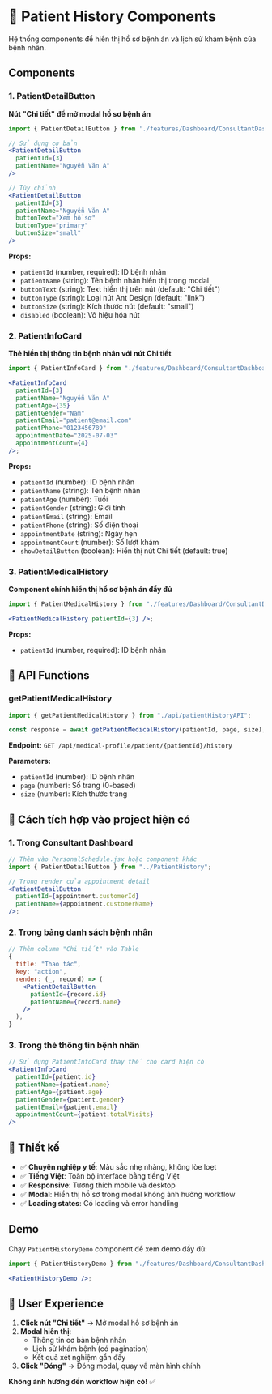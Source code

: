 # 🏥 Patient History Components

Hệ thống components để hiển thị hồ sơ bệnh án và lịch sử khám bệnh của bệnh nhân.

## Components

### 1. PatientDetailButton

**Nút "Chi tiết" để mở modal hồ sơ bệnh án**

```jsx
import { PatientDetailButton } from './features/Dashboard/ConsultantDashboard/PatientHistory';

// Sử dụng cơ bản
<PatientDetailButton
  patientId={3}
  patientName="Nguyễn Văn A"
/>

// Tùy chỉnh
<PatientDetailButton
  patientId={3}
  patientName="Nguyễn Văn A"
  buttonText="Xem hồ sơ"
  buttonType="primary"
  buttonSize="small"
/>
```

**Props:**

- `patientId` (number, required): ID bệnh nhân
- `patientName` (string): Tên bệnh nhân hiển thị trong modal
- `buttonText` (string): Text hiển thị trên nút (default: "Chi tiết")
- `buttonType` (string): Loại nút Ant Design (default: "link")
- `buttonSize` (string): Kích thước nút (default: "small")
- `disabled` (boolean): Vô hiệu hóa nút

### 2. PatientInfoCard

**Thẻ hiển thị thông tin bệnh nhân với nút Chi tiết**

```jsx
import { PatientInfoCard } from "./features/Dashboard/ConsultantDashboard/PatientHistory";

<PatientInfoCard
  patientId={3}
  patientName="Nguyễn Văn A"
  patientAge={35}
  patientGender="Nam"
  patientEmail="patient@email.com"
  patientPhone="0123456789"
  appointmentDate="2025-07-03"
  appointmentCount={4}
/>;
```

**Props:**

- `patientId` (number): ID bệnh nhân
- `patientName` (string): Tên bệnh nhân
- `patientAge` (number): Tuổi
- `patientGender` (string): Giới tính
- `patientEmail` (string): Email
- `patientPhone` (string): Số điện thoại
- `appointmentDate` (string): Ngày hẹn
- `appointmentCount` (number): Số lượt khám
- `showDetailButton` (boolean): Hiển thị nút Chi tiết (default: true)

### 3. PatientMedicalHistory

**Component chính hiển thị hồ sơ bệnh án đầy đủ**

```jsx
import { PatientMedicalHistory } from "./features/Dashboard/ConsultantDashboard/PatientHistory";

<PatientMedicalHistory patientId={3} />;
```

**Props:**

- `patientId` (number, required): ID bệnh nhân

## 🔧 API Functions

### getPatientMedicalHistory

```jsx
import { getPatientMedicalHistory } from "./api/patientHistoryAPI";

const response = await getPatientMedicalHistory(patientId, page, size);
```

**Endpoint:** `GET /api/medical-profile/patient/{patientId}/history`

**Parameters:**

- `patientId` (number): ID bệnh nhân
- `page` (number): Số trang (0-based)
- `size` (number): Kích thước trang

## 🎯 Cách tích hợp vào project hiện có

### 1. Trong Consultant Dashboard

```jsx
// Thêm vào PersonalSchedule.jsx hoặc component khác
import { PatientDetailButton } from "../PatientHistory";

// Trong render của appointment detail
<PatientDetailButton
  patientId={appointment.customerId}
  patientName={appointment.customerName}
/>;
```

### 2. Trong bảng danh sách bệnh nhân

```jsx
// Thêm column "Chi tiết" vào Table
{
  title: "Thao tác",
  key: "action",
  render: (_, record) => (
    <PatientDetailButton
      patientId={record.id}
      patientName={record.name}
    />
  ),
}
```

### 3. Trong thẻ thông tin bệnh nhân

```jsx
// Sử dụng PatientInfoCard thay thế cho card hiện có
<PatientInfoCard
  patientId={patient.id}
  patientName={patient.name}
  patientAge={patient.age}
  patientGender={patient.gender}
  patientEmail={patient.email}
  appointmentCount={patient.totalVisits}
/>
```

## 🎨 Thiết kế

- ✅ **Chuyên nghiệp y tế**: Màu sắc nhẹ nhàng, không lòe loẹt
- ✅ **Tiếng Việt**: Toàn bộ interface bằng tiếng Việt
- ✅ **Responsive**: Tương thích mobile và desktop
- ✅ **Modal**: Hiển thị hồ sơ trong modal không ảnh hưởng workflow
- ✅ **Loading states**: Có loading và error handling

## Demo

Chạy `PatientHistoryDemo` component để xem demo đầy đủ:

```jsx
import { PatientHistoryDemo } from "./features/Dashboard/ConsultantDashboard/PatientHistory";

<PatientHistoryDemo />;
```

## 📱 User Experience

1. **Click nút "Chi tiết"** → Mở modal hồ sơ bệnh án
2. **Modal hiển thị**:
   - Thông tin cơ bản bệnh nhân
   - Lịch sử khám bệnh (có pagination)
   - Kết quả xét nghiệm gần đây
3. **Click "Đóng"** → Đóng modal, quay về màn hình chính

**Không ảnh hưởng đến workflow hiện có!** ✅
